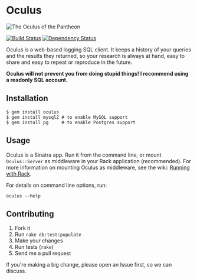 # Oculus

![The Oculus of the Pantheon](http://upload.wikimedia.org/wikipedia/commons/1/17/Oculus_of_the_Pantheon.jpg)

[![Build Status](https://secure.travis-ci.org/paulrosania/oculus.png?branch=master)](http://travis-ci.org/paulrosania/oculus)
[![Dependency Status](https://gemnasium.com/paulrosania/oculus.png)](https://gemnasium.com/paulrosania/oculus)

Oculus is a web-based logging SQL client.  It keeps a history of your queries
and the results they returned, so your research is always at hand, easy to share
and easy to repeat or reproduce in the future.

**Oculus will not prevent you from doing stupid things! I recommend using a
readonly SQL account.**

## Installation

    $ gem install oculus
    $ gem install mysql2 # to enable MySQL support
    $ gem install pg     # to enable Postgres support

## Usage

Oculus is a Sinatra app. Run it from the command line, or mount `Oculus::Server`
as middleware in your Rack application (recommended). For more information on
mounting Oculus as middleware, see the wiki:
[Running with Rack](https://github.com/paulrosania/oculus/wiki/Running-with-Rack).

For details on command line options, run:

    oculus --help

## Contributing

1. Fork it
2. Run `rake db:test:populate`
3. Make your changes
4. Run tests (`rake`)
5. Send me a pull request

If you're making a big change, please open an Issue first, so we can discuss.
